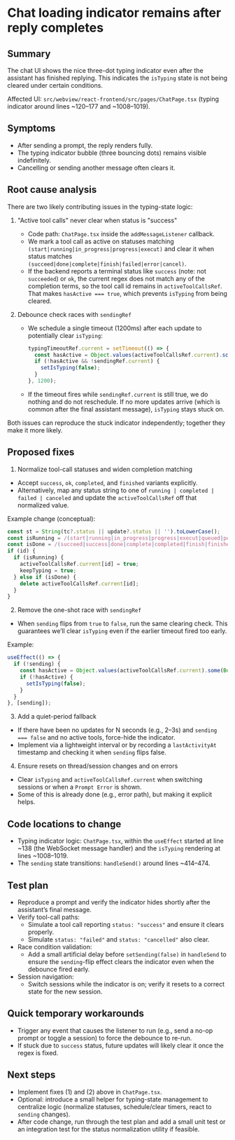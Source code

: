# Chat loading indicator remains after reply completes

## Summary
The chat UI shows the nice three-dot typing indicator even after the assistant has finished replying. This indicates the `isTyping` state is not being cleared under certain conditions.

Affected UI: `src/webview/react-frontend/src/pages/ChatPage.tsx` (typing indicator around lines ~120–177 and ~1008–1019).

## Symptoms
- After sending a prompt, the reply renders fully.
- The typing indicator bubble (three bouncing dots) remains visible indefinitely.
- Cancelling or sending another message often clears it.

## Root cause analysis
There are two likely contributing issues in the typing-state logic:

1. "Active tool calls" never clear when status is "success"
   - Code path: `ChatPage.tsx` inside the `addMessageListener` callback.
   - We mark a tool call as active on statuses matching `(start|running|in_progress|progress|execut)` and clear it when status matches `(succeed|done|complete|finish|failed|error|cancel)`.
   - If the backend reports a terminal status like `success` (note: not `succeeded`) or `ok`, the current regex does not match any of the completion terms, so the tool call id remains in `activeToolCallsRef`. That makes `hasActive === true`, which prevents `isTyping` from being cleared.

2. Debounce check races with `sendingRef`
   - We schedule a single timeout (1200ms) after each update to potentially clear `isTyping`:
     ```ts
     typingTimeoutRef.current = setTimeout(() => {
       const hasActive = Object.values(activeToolCallsRef.current).some(Boolean);
       if (!hasActive && !sendingRef.current) {
         setIsTyping(false);
       }
     }, 1200);
     ```
   - If the timeout fires while `sendingRef.current` is still true, we do nothing and do not reschedule. If no more updates arrive (which is common after the final assistant message), `isTyping` stays stuck on.

Both issues can reproduce the stuck indicator independently; together they make it more likely.

## Proposed fixes

1) Normalize tool-call statuses and widen completion matching
- Accept `success`, `ok`, `completed`, and `finished` variants explicitly.
- Alternatively, map any status string to one of `running | completed | failed | canceled` and update the `activeToolCallsRef` off that normalized value.

Example change (conceptual):
```ts
const st = String(tc?.status || update?.status || '').toLowerCase();
const isRunning = /(start|running|in_progress|progress|execut|queued|pending)/.test(st);
const isDone = /(succeed|success|done|complete|completed|finish|finished|ok|failed|error|cancel|canceled|cancelled|timeout)/.test(st);
if (id) {
  if (isRunning) {
    activeToolCallsRef.current[id] = true;
    keepTyping = true;
  } else if (isDone) {
    delete activeToolCallsRef.current[id];
  }
}
```

2) Remove the one-shot race with `sendingRef`
- When `sending` flips from `true` to `false`, run the same clearing check. This guarantees we’ll clear `isTyping` even if the earlier timeout fired too early.

Example:
```ts
useEffect(() => {
  if (!sending) {
    const hasActive = Object.values(activeToolCallsRef.current).some(Boolean);
    if (!hasActive) {
      setIsTyping(false);
    }
  }
}, [sending]);
```

3) Add a quiet-period fallback
- If there have been no updates for N seconds (e.g., 2–3s) and `sending === false` and no active tools, force-hide the indicator.
- Implement via a lightweight interval or by recording a `lastActivityAt` timestamp and checking it when `sending` flips false.

4) Ensure resets on thread/session changes and on errors
- Clear `isTyping` and `activeToolCallsRef.current` when switching sessions or when a `Prompt Error` is shown.
- Some of this is already done (e.g., error path), but making it explicit helps.

## Code locations to change
- Typing indicator logic: `ChatPage.tsx`, within the `useEffect` started at line ~138 (the WebSocket message handler) and the `isTyping` rendering at lines ~1008–1019.
- The `sending` state transitions: `handleSend()` around lines ~414–474.

## Test plan
- Reproduce a prompt and verify the indicator hides shortly after the assistant’s final message.
- Verify tool-call paths:
  - Simulate a tool call reporting `status: "success"` and ensure it clears properly.
  - Simulate `status: "failed"` and `status: "cancelled"` also clear.
- Race condition validation:
  - Add a small artificial delay before `setSending(false)` in `handleSend` to ensure the `sending`-flip effect clears the indicator even when the debounce fired early.
- Session navigation:
  - Switch sessions while the indicator is on; verify it resets to a correct state for the new session.

## Quick temporary workarounds
- Trigger any event that causes the listener to run (e.g., send a no-op prompt or toggle a session) to force the debounce to re-run.
- If stuck due to `success` status, future updates will likely clear it once the regex is fixed.

## Next steps
- Implement fixes (1) and (2) above in `ChatPage.tsx`.
- Optional: introduce a small helper for typing-state management to centralize logic (normalize statuses, schedule/clear timers, react to `sending` changes).
- After code change, run through the test plan and add a small unit test or an integration test for the status normalization utility if feasible.
